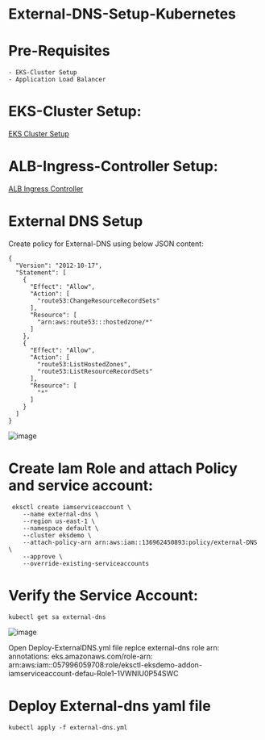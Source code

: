 # External-DNS-Setup-Kubernetes
# Pre-Requisites
    - EKS-Cluster Setup
    - Application Load Balancer
# EKS-Cluster Setup:
  [EKS Cluster Setup](https://github.com/Naresh240/eks-cluster-setup/blob/main/README.md)
# ALB-Ingress-Controller Setup:
  [ALB Ingress Controller](https://github.com/Naresh240/ALB-Ingress-Controller-Setup/blob/main/README.md)
# External DNS Setup
  Create policy for External-DNS using below JSON content:
  
    {
      "Version": "2012-10-17",
      "Statement": [
        {
          "Effect": "Allow",
          "Action": [
            "route53:ChangeResourceRecordSets"
          ],
          "Resource": [
            "arn:aws:route53:::hostedzone/*"
          ]
        },
        {
          "Effect": "Allow",
          "Action": [
            "route53:ListHostedZones",
            "route53:ListResourceRecordSets"
          ],
          "Resource": [
            "*"
          ]
        }
      ]
    }
    
 ![image](https://user-images.githubusercontent.com/54719289/113169388-75af1180-923d-11eb-9698-3f3a50cee9a3.png)


 # Create Iam Role and attach Policy and service account:
     eksctl create iamserviceaccount \
        --name external-dns \
        --region us-east-1 \
        --namespace default \
        --cluster eksdemo \
        --attach-policy-arn arn:aws:iam::136962450893:policy/external-DNS \
        --approve \
        --override-existing-serviceaccounts
 # Verify the Service Account:
    kubectl get sa external-dns
 
 ![image](https://user-images.githubusercontent.com/54719289/113169835-e3f3d400-923d-11eb-87f3-3574b833667a.png)

 Open Deploy-ExternalDNS.yml file replce external-dns role arn:
  annotations:
    eks.amazonaws.com/role-arn: arn:aws:iam::057996059708:role/eksctl-eksdemo-addon-iamserviceaccount-defau-Role1-1VWNIU0P54SWC
 # Deploy External-dns yaml file
    kubectl apply -f external-dns.yml
